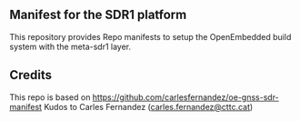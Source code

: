 ## Manifest for the SDR1 platform
This repository provides Repo manifests to setup the OpenEmbedded build system with the meta-sdr1 layer.

## Credits
This repo is based on https://github.com/carlesfernandez/oe-gnss-sdr-manifest
Kudos to Carles Fernandez (carles.fernandez@cttc.cat)
